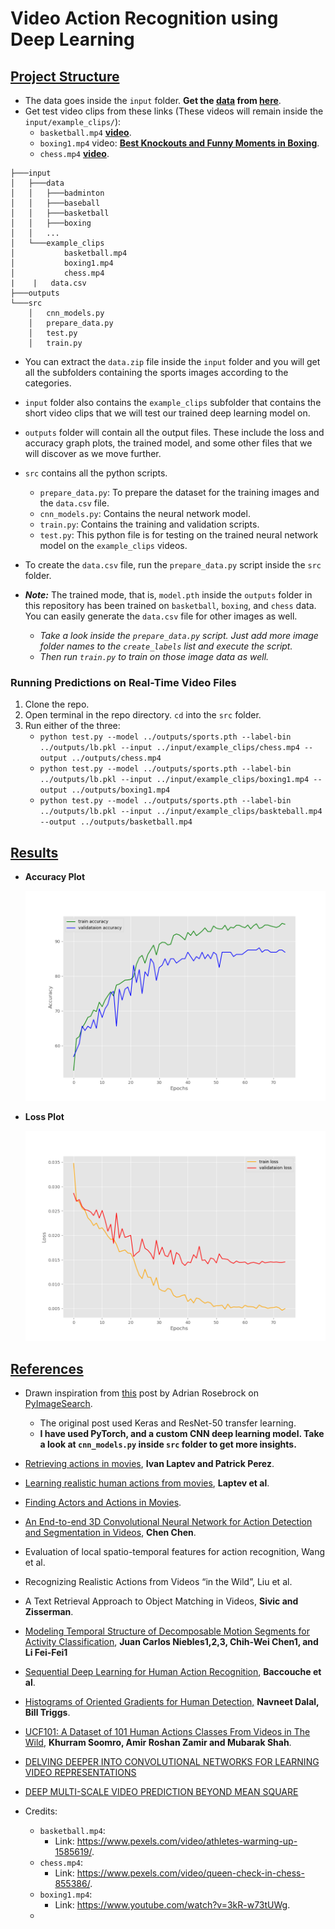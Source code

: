 # Video Action Recognition using Deep Learning





## <u>Project Structure</u>

* The data goes inside the `input` folder. **Get the [data](https://drive.google.com/file/d/107w498Ahs7hxuCAd8tEX0u33OQUYWq4Y/view) from [here](https://drive.google.com/file/d/107w498Ahs7hxuCAd8tEX0u33OQUYWq4Y/view)**.
* Get test video clips from these links (These videos will remain inside the `input/example_clips/`):
  * `basketball.mp4` [**video**](https://www.pexels.com/video/athletes-warming-up-1585619/).
  * `boxing1.mp4` video: **[Best Knockouts and Funny Moments in Boxing](https://www.youtube.com/watch?v=3kR-w73tUWg)**.
  * `chess.mp4` **[video](https://www.pexels.com/video/queen-check-in-chess-855386/)**.

```
├───input
│   ├───data
│   │   ├───badminton
│   │   ├───baseball
│   │   ├───basketball
│   │   ├───boxing
│   │   ...
│   └───example_clips
│           basketball.mp4
│           boxing1.mp4
│           chess.mp4
|    |   data.csv 
├───outputs
└───src
    │   cnn_models.py
    │   prepare_data.py
    │   test.py
    │   train.py
```

* You can extract the `data.zip` file inside the `input` folder and you will get all the subfolders containing the sports images according to the categories.
* `input` folder also contains the `example_clips` subfolder that contains the short video clips that we will test our trained deep learning model on.
* `outputs` folder will contain all the output files. These include the loss and accuracy graph plots, the trained model, and some other files that we will discover as we move further.
* `src` contains all the python scripts.
  - `prepare_data.py`: To prepare the dataset for the training images and the `data.csv` file.
  - `cnn_models.py`: Contains the neural network model.
  - `train.py`: Contains the training and validation scripts.
  - `test.py`: This python file is for testing on the trained neural network model on the `example_clips` videos.
* To create the `data.csv` file, run the `prepare_data.py` script inside the `src` folder.

* ***Note:*** The trained mode, that is, `model.pth` inside the `outputs` folder in this repository has been trained on `basketball`,  `boxing`, and `chess` data. You can easily generate the `data.csv` file for other images as well. 
  * *Take a look inside the `prepare_data.py` script. Just add more image folder names to the `create_labels` list and execute the script.*
  * *Then run `train.py` to train on those image data as well.*  

### Running Predictions on Real-Time Video Files

1. Clone the repo.
2. Open terminal in the repo directory. `cd` into the `src` folder.
3. Run either of the three:
   * `python test.py --model ../outputs/sports.pth --label-bin ../outputs/lb.pkl --input ../input/example_clips/chess.mp4 --output ../outputs/chess.mp4`
   * `python test.py --model ../outputs/sports.pth --label-bin ../outputs/lb.pkl --input ../input/example_clips/boxing1.mp4 --output ../outputs/boxing1.mp4`
   * `python test.py --model ../outputs/sports.pth --label-bin ../outputs/lb.pkl --input ../input/example_clips/baskteball.mp4 --output ../outputs/basketball.mp4`



## <u>Results</u>

* **Accuracy Plot**

  ![accuracy.png](https://github.com/sovit-123/Video-Recognition-using-Deep-Learning/blob/master/outputs/accuracy.png?raw=true)

* **Loss Plot**

  ![](https://github.com/sovit-123/Video-Recognition-using-Deep-Learning/blob/master/outputs/loss.png?raw=true)



## <u>References</u>

* Drawn inspiration from [this](https://www.pyimagesearch.com/2019/07/15/video-classification-with-keras-and-deep-learning/) post by Adrian Rosebrock on [PyImageSearch](https://www.pyimagesearch.com/).
  * The original post used Keras and ResNet-50 transfer learning.
  * **I have used PyTorch, and a custom CNN deep learning model. Take a look at `cnn_models.py` inside `src` folder to get more insights.**

* [Retrieving actions in movies](http://www.irisa.fr/vista/Papers/2007_iccv_laptev.pdf), **Ivan Laptev and Patrick Perez**.
* [Learning realistic human actions from movies](https://www.irisa.fr/vista/Papers/2008_cvpr_laptev.pdf), **Laptev et al**.
* [Finding Actors and Actions in Movies](https://www.di.ens.fr/willow/research/actoraction/).
* [An End-to-end 3D Convolutional Neural Network for Action Detection and Segmentation in Videos](https://www.academia.edu/35318871/An_End-to-end_3D_Convolutional_Neural_Network_for_Action_Detection_and_Segmentation_in_Videos?email_work_card=title), **Chen Chen**.
* Evaluation of local spatio-temporal features for action recognition, Wang et al.         
* Recognizing Realistic Actions from Videos “in the Wild”, Liu et al. 
* A Text Retrieval Approach to Object Matching in Videos, **Sivic and Zisserman**. 
* [Modeling Temporal Structure of Decomposable Motion Segments for Activity Classification](https://www.researchgate.net/profile/Juan_Carlos_Niebles/publication/221304534_Modeling_Temporal_Structure_of_Decomposable_Motion_Segments_for_Activity_Classification/links/00b495304fe61c9551000000.pdf), **Juan Carlos Niebles1,2,3, Chih-Wei Chen1, and Li Fei-Fei1**
* [Sequential Deep Learning for Human Action Recognition](), **Baccouche et al**.
* [Histograms of Oriented Gradients for Human Detection,](https://hal.inria.fr/file/index/docid/548512/filename/hog_cvpr2005.pdf)  **Navneet Dalal, Bill Triggs**.
* [UCF101: A Dataset of 101 Human Actions Classes From Videos in The Wild](https://arxiv.org/pdf/1212.0402.pdf), **Khurram Soomro, Amir Roshan Zamir and Mubarak Shah**.
* [DELVING DEEPER INTO CONVOLUTIONAL NETWORKS FOR LEARNING VIDEO REPRESENTATIONS](https://arxiv.org/pdf/1511.06432v4.pdf)
* [DEEP MULTI-SCALE VIDEO PREDICTION BEYOND MEAN SQUARE ](https://arxiv.org/pdf/1511.05440v6.pdf)
* Credits:
  * `basketball.mp4`:
    * Link: https://www.pexels.com/video/athletes-warming-up-1585619/.
  * `chess.mp4`: 
    * Link: https://www.pexels.com/video/queen-check-in-chess-855386/.
  * `boxing1.mp4`: 
    * Link: https://www.youtube.com/watch?v=3kR-w73tUWg.
  * 

